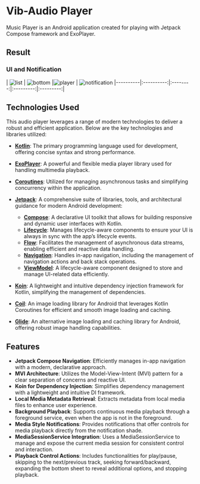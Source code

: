 # Vib-Audio Player

Music Player is an Android application created for playing with Jetpack Compose framework and ExoPlayer.

## Result

### UI and Notification
| ![list](app/src/main/java/com/abdts/musicplayerpractice/previews/Screenshot_20240721_010807.png) | ![bottom](app/src/main/java/com/abdts/musicplayerpractice/previews/Screenshot_20240721_010838.png) |![player](app/src/main/java/com/abdts/musicplayerpractice/previews/Screenshot_20240721_010900.png) | ![notification](app/src/main/java/com/abdts/musicplayerpractice/previews/Screenshot_20240721_014640.png)
|----------|:----------:|:--------:|:---------:|:---------:|

## Technologies Used

This audio player leverages a range of modern technologies to deliver a robust and efficient application. Below are the key technologies and libraries utilized:

- **[Kotlin](https://kotlinlang.org/)**: The primary programming language used for development, offering concise syntax and strong performance.
  
- **[ExoPlayer](https://github.com/google/ExoPlayer)**: A powerful and flexible media player library used for handling multimedia playback.

- **[Coroutines](https://kotlinlang.org/docs/reference/coroutines-overview.html)**: Utilized for managing asynchronous tasks and simplifying concurrency within the application.

- **[Jetpack](https://developer.android.com/jetpack)**: A comprehensive suite of libraries, tools, and architectural guidance for modern Android development:
  - **[Compose](https://developer.android.com/jetpack/compose)**: A declarative UI toolkit that allows for building responsive and dynamic user interfaces with Kotlin.
  - **[Lifecycle](https://developer.android.com/topic/libraries/architecture/lifecycle)**: Manages lifecycle-aware components to ensure your UI is always in sync with the app’s lifecycle events.
  - **[Flow](https://kotlinlang.org/api/kotlinx.coroutines/kotlinx-coroutines-core/kotlinx.coroutines.flow/-flow/)**: Facilitates the management of asynchronous data streams, enabling efficient and reactive data handling.
  - **[Navigation](https://developer.android.com/jetpack/compose/navigation)**: Handles in-app navigation, including the management of navigation actions and back stack operations.
  - **[ViewModel](https://developer.android.com/topic/libraries/architecture/viewmodel)**: A lifecycle-aware component designed to store and manage UI-related data efficiently.

- **[Koin](https://insert-koin.io/)**: A lightweight and intuitive dependency injection framework for Kotlin, simplifying the management of dependencies.

- **[Coil](https://github.com/coil-kt/coil)**: An image loading library for Android that leverages Kotlin Coroutines for efficient and smooth image loading and caching.

- **[Glide](https://github.com/bumptech/glide)**: An alternative image loading and caching library for Android, offering robust image handling capabilities.


## Features

- **Jetpack Compose Navigation**: Efficiently manages in-app navigation with a modern, declarative approach.
- **MVI Architecture**: Utilizes the Model-View-Intent (MVI) pattern for a clear separation of concerns and reactive UI.
- **Koin for Dependency Injection**: Simplifies dependency management with a lightweight and intuitive DI framework.
- **Local Media Metadata Retrieval**: Extracts metadata from local media files to enhance user experience.
- **Background Playback**: Supports continuous media playback through a foreground service, even when the app is not in the foreground.
- **Media Style Notifications**: Provides notifications that offer controls for media playback directly from the notification shade.
- **MediaSessionService Integration**: Uses a MediaSessionService to manage and expose the current media session for consistent control and interaction.
- **Playback Control Actions**: Includes functionalities for play/pause, skipping to the next/previous track, seeking forward/backward, expanding the bottom sheet to reveal additional options, and stopping playback.

